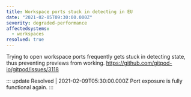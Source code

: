 ```yaml
---
title: Workspace ports stuck in detecting in EU
date: "2021-02-05T09:30:00.000Z"
severity: degraded-performance
affectedsystems:
  - workspaces
resolved: true
---
```


Trying to open workspace ports frequently gets stuck in detecting state, thus preventing previews from working. https://github.com/gitpod-io/gitpod/issues/3118

<!--- language code: en -->

::: update Resolved | 2021-02-09T05:30:00.000Z
Port exposure is fully functional again.
:::
